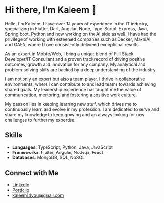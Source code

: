 # Hi there, I'm Kaleem 👋

Hello, I'm Kaleem, I have over 14 years of experience in the IT industry, specializing in Flutter, Dart, Angular, Node, Type-Script, Express, Java, Spring boot, Python and now working on the AI side as well. I have had the privilege of working with esteemed companies such as Decker, MaxniAI, and GAEA, where I have consistently delivered exceptional results.

As an expert in Mobile/Web, I bring a unique blend of Full Stack Developer/IT Consultant and a proven track record of driving positive outcomes, growth and innovation for any company. My analytical and problem-solving skills are backed by a deep understanding of the industry.

I am not only an expert but also a team player. I thrive in collaborative environments, where I can contribute to and lead teams towards achieving shared goals. My leadership experience has taught me the value of communication, mentoring, and fostering a positive work culture.

My passion lies in keeping learning new stuff, which drives me to continuously learn and evolve in my profession. I am dedicated to serve and share my knowledge to keep growing and am always looking for new challenges to further my expertise.

## Skills
- **Languages**: TypeScript, Python, Java, JavaScript
- **Frameworks**: Flutter, Angular, Node.js, React
- **Databases**: MongoDB, SQL, NoSQL


## Connect with Me
- [LinkedIn](https://www.linkedin.com/in/kaleem-qureshi-57a06b40/)
- [Portfolio](https://kaleemqureshiportfolio.vercel.app/)
- kaleem14you@gmail.com
